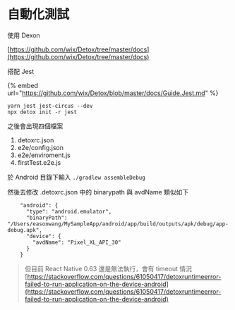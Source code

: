 # 自動化測試

使用 Dexon

[https://github.com/wix/Detox/tree/master/docs](https://github.com/wix/Detox/tree/master/docs)

搭配 Jest

{% embed url="https://github.com/wix/Detox/blob/master/docs/Guide.Jest.md" %}

```text
yarn jest jest-circus --dev
npx detox init -r jest
```

之後會出現四個檔案

1. detoxrc.json
2. e2e/config.json
3. e2e/enviroment.js
4. firstTest.e2e.js

於 Android 目錄下輸入 `./gradlew assembleDebug`

然後去修改 .detoxrc.json 中的 binarypath 與 avdName 類似如下

```text
    "android": {
      "type": "android.emulator",
      "binaryPath": "/Users/easonwang/MySampleApp/android/app/build/outputs/apk/debug/app-debug.apk",
      "device": {
        "avdName": "Pixel_XL_API_30"
      }
    }
```

> 但目前 React Native 0.63 還是無法執行，會有 timeout 情況  
> [https://stackoverflow.com/questions/61050417/detoxruntimeerror-failed-to-run-application-on-the-device-android](https://stackoverflow.com/questions/61050417/detoxruntimeerror-failed-to-run-application-on-the-device-android)

